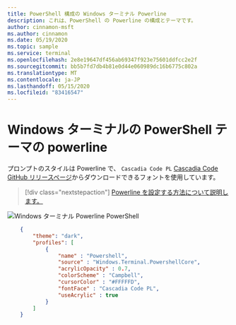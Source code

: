```yaml
---
title: PowerShell 構成の Windows ターミナル Powerline
description: これは、PowerShell の Powerline の構成とテーマです。
author: cinnamon-msft
ms.author: cinnamon
ms.date: 05/19/2020
ms.topic: sample
ms.service: terminal
ms.openlocfilehash: 2e8e19647df456ab69347f923e75601ddfcc2e2f
ms.sourcegitcommit: bb5b7fd7db4b81e0d44e060989dc16b6775c802a
ms.translationtype: MT
ms.contentlocale: ja-JP
ms.lasthandoff: 05/15/2020
ms.locfileid: "83416547"
---
```

# <a name="powerline-in-powershell-theme-for-windows-terminal"></a>Windows ターミナルの PowerShell テーマの powerline

プロンプトのスタイルは Powerline で、 `Cascadia Code PL` [Cascadia Code GitHub リリースページ](https://github.com/microsoft/cascadia-code/releases)からダウンロードできるフォントを使用しています。

> [!div class="nextstepaction"]
> [Powerline を設定する方法について説明します。](./../tutorials/powerline-setup.md)

![Windows ターミナル Powerline PowerShell](./../images/powerline-powershell.png)

```json
    {
        "theme": "dark",
        "profiles": [
            {
                "name" : "Powershell",
                "source" : "Windows.Terminal.PowershellCore",
                "acrylicOpacity" : 0.7,
                "colorScheme" : "Campbell",
                "cursorColor" : "#FFFFFD",
                "fontFace" : "Cascadia Code PL",
                "useAcrylic" : true
            }
        ]
    }
```
